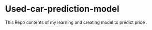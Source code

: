 # Used-car-prediction-model
This Repo contents of my learning and creating model to predict price .
